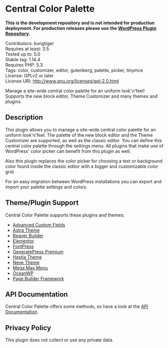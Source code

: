 # Central Color Palette

**This is the development repository and is not intended for production deployment.
For production releases please use the [WordPress Plugin Repository](https://wordpress.org/plugins/kt-tinymce-color-grid).**

Contributors: kungtiger  
Requires at least: 3.5  
Tested up to: 5.0  
Stable tag: 1.14.4  
Requires PHP: 5.3  
Tags: color, customizer, editor, gutenberg, palette, picker, tinymce  
License: GPLv2 or later  
License URI: http://www.gnu.org/licenses/gpl-2.0.html

Manage a site-wide central color palette for an uniform look'n'feel! Supports the new block editor, Theme Customizer and many themes and plugins.

## Description

This plugin allows you to manage a site-wide central color palette for an uniform look'n'feel. The palette of the new block editor and the Theme Customizer are supported, as well as the classic editor. You can define this central color palette through the settings menu. All plugins that make use of WordPress' color picker can benefit from this plugin as well.

Also this plugin replaces the color picker for choosing a text or background color found inside the classic editor with a bigger and customizable color grid.

For an easy migration between WordPress installations you can export and import your palette settings and colors.

## Theme/Plugin Support
Central Color Palette supports these plugins and themes:

- [Advanced Custom Fields](https://www.advancedcustomfields.com/)
- [Astra Theme](https://wpastra.com)
- [Beaver Builder](https://www.wpbeaverbuilder.com)
- [Elementor](https://wordpress.org/plugins/elementor)
- [FontPress](https://lcweb.it/fontpress)
- [GeneratePress Premium](https://generatepress.com/premium)
- [Hestia Theme](https://wordpress.org/themes/hestia)
- [Neve Theme](https://wordpress.org/themes/neve)
- [Mega Max Menu](https://www.megamenu.com/)
- [OceanWP](https://oceanwp.org)
- [Page Builder Framework](https://wp-pagebuilderframework.com)

## API Documentation

Central Color Palette offers some methods, so have a look at the [API Documentation](https://kungtiger.github.io/central-color-palette).

## Privacy Policy

This plugin does not collect or use any private data.
